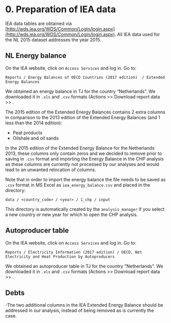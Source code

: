 # 0. Preparation of IEA data

IEA data tables are obtained via [http://wds.iea.org/WDS/Common/Login/login.aspx](http://wds.iea.org/WDS/Common/Login/login.aspx). All IEA data used for the NL 2015 dataset addresses the year 2015.


## NL Energy balance

On the IEA website, click on `Access Services` and log in. Go to:

    Reports / Energy Balances of OECD Countries (2017 edition)  / Extended Energy Balances

We obtained an energy balance in TJ for the country “Netherlands”. We downloaded it in `.xls`  and `.csv` formats (Actions >> Download report data >> <choose file format>.

The 2015 edition of the Extended Energy Balances contains 2 extra columns in comparison to the 2013 edition of the Extended Energy Balances (and 1 less than the 2014 edition):

- Peat products
- Oilshale and oil sands

In the 2015 edition of the Extended Energy Balance for the Netherlands 2013, these columns only contain zeros and we decided to remove prior to saving in `.csv` format and importing the Energy Balance in the CHP analysis as these columns are currently not processed by our analyses and would lead to an unwanted relocation of columns. 

Note that in order to import the energy balance the file needs to be saved as `.csv` format in MS Excel as `iea_energy_balance.csv` and placed in the directory: 


    data / <country_code> / <year> / 1_chp / input 

This directory is automatically created by the `analysis_manager` if you select a new country or new year for which to open the CHP analysis.

## Autoproducer table

On the IEA website, click on `Access Services` and log in. Go to:

    Reports / Electricity Information (2017 edition) / OECD, Net Electricity and Heat Production by Autoproducers

We obtained an autoproducer table in TJ for the country "Netherlands". We downloaded it in `.xls`  and `.csv` formats (Actions >> Download report data >> <choose file format>.


## Debts

-The two additional columns in the IEA Extended Energy Balance should be addressed in our analysis, instead of being removed as is currently the case.